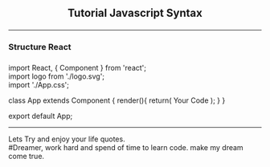 <h2><p align="center"> Tutorial Javascript Syntax </h2>
<hr/>

<div><h3>Structure React <h3/></div>

import React, { Component } from 'react'; <br/>
import logo from './logo.svg'; <br/>
import './App.css'; <br/>

class App extends Component {
  render(){
    return(
    Your Code
    );
  }
}

export default App;



<hr/>
<div>
    <p>
    Lets Try and enjoy your life quotes. <br>
    #Dreamer, work hard and spend of time to learn code. make my dream come true.
    </p>
</div>


<!-- <div align ="center">
<img src="https://github.com/Achmadsetiawann/Android_MyRecyclerView/blob/master/proof.gif" width="200" height="300">
</div>

<br>
<p>Tutorial Andriod Dicoding MyRecyclerView</p> -->